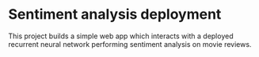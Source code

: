 # Sentiment analysis deployment

This project builds a simple web app which interacts with a deployed recurrent neural network performing sentiment analysis on movie reviews. 



